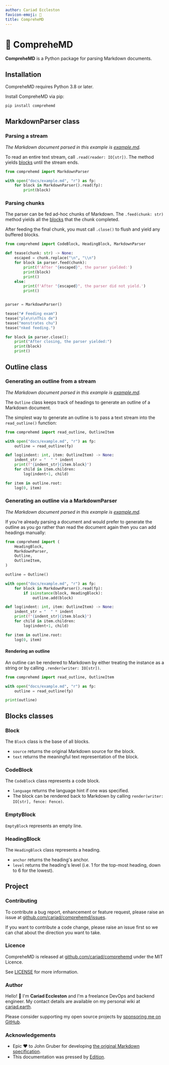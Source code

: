 ```yaml
---
author: Cariad Eccleston
favicon-emoji: 🤔
title: CompreheMD
---
```


# 🤔 CompreheMD

**CompreheMD** is a Python package for parsing Markdown documents.

<edition value="toc" />


## Installation

CompreheMD requires Python 3.8 or later.

Install CompreheMD via pip:

```bash
pip install comprehemd
```

## MarkdownParser class

### Parsing a stream

_The Markdown document parsed in this example is [example.md](https://cariad.github.io/comprehemd/example.md)._

To read an entire text stream, call `.read(reader: IO[str])`. The method yields [blocks](#blocks-classes) until the stream ends.

```python
from comprehemd import MarkdownParser

with open("docs/example.md", "r") as fp:
    for block in MarkdownParser().read(fp):
        print(block)
```

<!--edition-exec-->

### Parsing chunks

The parser can be fed ad-hoc chunks of Markdown. The `.feed(chunk: str)` method yields all the [blocks](#blocks-classes) that the chunk completed.

After feeding the final chunk, you must call `.close()` to flush and yield any buffered blocks.

```python
from comprehemd import CodeBlock, HeadingBlock, MarkdownParser

def tease(chunk: str) -> None:
    escaped = chunk.replace("\n", "\\n")
    for block in parser.feed(chunk):
        print(f'After "{escaped}", the parser yielded:')
        print(block)
        print()
    else:
        print(f'After "{escaped}", the parser did not yield.')
        print()


parser = MarkdownParser()

tease("# Feeding exam")
tease("ple\n\nThis de")
tease("monstrates chu")
tease("nked feeding.")

for block in parser.close():
    print("After closing, the parser yielded:")
    print(block)
    print()

```

<!--edition-exec-->

## Outline class

### Generating an outline from a stream

_The Markdown document parsed in this example is [example.md](https://cariad.github.io/comprehemd/example.md)._

The `Outline` class keeps track of headings to generate an outline of a Markdown document.

The simplest way to generate an outline is to pass a text stream into the `read_outline()` function:

```python
from comprehemd import read_outline, OutlineItem

with open("docs/example.md", "r") as fp:
    outline = read_outline(fp)

def log(indent: int, item: OutlineItem) -> None:
    indent_str = "  " * indent
    print(f"{indent_str}{item.block}")
    for child in item.children:
        log(indent+1, child)

for item in outline.root:
    log(0, item)
```

<!--edition-exec-->

### Generating an outline via a MarkdownParser

_The Markdown document parsed in this example is [example.md](https://cariad.github.io/comprehemd/example.md)._

If you're already parsing a document and would prefer to generate the outline as you go rather than read the document again then you can add headings manually:

```python
from comprehemd import (
    HeadingBlock,
    MarkdownParser,
    Outline,
    OutlineItem,
)

outline = Outline()

with open("docs/example.md", "r") as fp:
    for block in MarkdownParser().read(fp):
        if isinstance(block, HeadingBlock):
            outline.add(block)

def log(indent: int, item: OutlineItem) -> None:
    indent_str = "  " * indent
    print(f"{indent_str}{item.block}")
    for child in item.children:
        log(indent+1, child)

for item in outline.root:
    log(0, item)
```

<!--edition-exec-->

#### Rendering an outline

An outline can be rendered to Markdown by either treating the instance as a string or by calling `.render(writer: IO[str])`.

```python
from comprehemd import read_outline, OutlineItem

with open("docs/example.md", "r") as fp:
    outline = read_outline(fp)

print(outline)
```

<!--edition-exec-->

## Blocks classes

### Block

The `Block` class is the base of all blocks.

- `source` returns the original Markdown source for the block.
- `text` returns the meaningful text representation of the block.

### CodeBlock

The `CodeBlock` class represents a code block.

- `language` returns the language hint if one was specified.
- The block can be rendered back to Markdown by calling `render(writer: IO[str], fence: Fence)`.

### EmptyBlock

`EmptyBlock` represents an empty line.

### HeadingBlock

The `HeadingBlock` class represents a heading.

- `anchor` returns the heading's anchor.
- `level` returns the heading's level (i.e. 1 for the top-most heading, down to 6 for the lowest).

## Project

### Contributing

To contribute a bug report, enhancement or feature request, please raise an issue at [github.com/cariad/comprehemd/issues](https://github.com/cariad/comprehemd/issues).

If you want to contribute a code change, please raise an issue first so we can chat about the direction you want to take.

### Licence

CompreheMD is released at [github.com/cariad/comprehemd](https://github.com/cariad/comprehemd) under the MIT Licence.

See [LICENSE](https://github.com/cariad/comprehemd/blob/main/LICENSE) for more information.

### Author

Hello! 👋 I'm **Cariad Eccleston** and I'm a freelance DevOps and backend engineer. My contact details are available on my personal wiki at [cariad.earth](https://cariad.earth).

Please consider supporting my open source projects by [sponsoring me on GitHub](https://github.com/sponsors/cariad/).

### Acknowledgements

- Epic ❤️ to John Gruber for developing [the original Markdown specification](https://daringfireball.net/projects/markdown/).
- This documentation was pressed by [Edition](https://github.com/cariad/edition).
